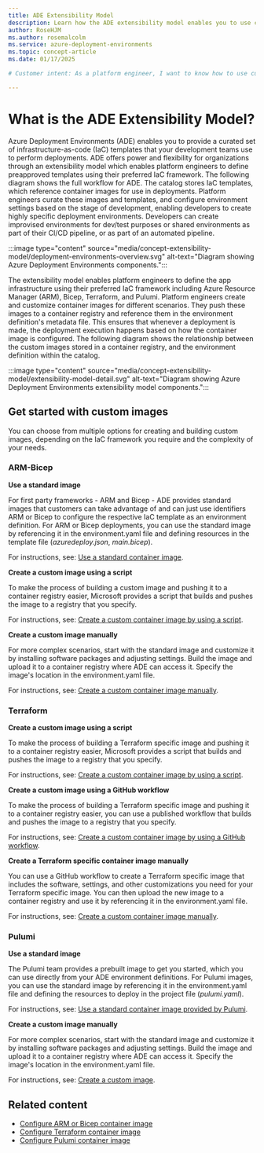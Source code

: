 ```yaml
---
title: ADE Extensibility Model
description: Learn how the ADE extensibility model enables you to use custom container images to create deployment environments.
author: RoseHJM
ms.author: rosemalcolm
ms.service: azure-deployment-environments
ms.topic: concept-article
ms.date: 01/17/2025

# Customer intent: As a platform engineer, I want to know how to use custom container images to create deployment environments.

---
```


# What is the ADE Extensibility Model?

Azure Deployment Environments (ADE) enables you to provide a curated set of infrastructure-as-code (IaC) templates that your development teams use to perform deployments. ADE offers power and flexibility for organizations through an extensibility model which enables platform engineers to define preapproved templates using their preferred IaC framework.
The following diagram shows the full workflow for ADE. The catalog stores IaC templates, which reference container images for use in deployments. Platform engineers curate these images and templates, and configure environment settings based on the stage of development, enabling developers to create highly specific deployment environments. Developers can create improvised environments for dev/test purposes or shared environments as part of their CI/CD pipeline, or as part of an automated pipeline.

:::image type="content" source="media/concept-extensibility-model/deployment-environments-overview.svg" alt-text="Diagram showing Azure Deployment Environments components.":::

The extensibility model enables platform engineers to define the app infrastructure using their preferred IaC framework including Azure Resource Manager (ARM), Bicep, Terraform, and Pulumi. Platform engineers create and customize container images for different scenarios. They push these images to a container registry and reference them in the environment definition's metadata file. This ensures that whenever a deployment is made, the deployment execution happens based on how the container image is configured. The following diagram shows the relationship between the custom images stored in a container registry, and the environment definition within the catalog. 

:::image type="content" source="media/concept-extensibility-model/extensibility-model-detail.svg" alt-text="Diagram showing Azure Deployment Environments extensibility model components.":::

## Get started with custom images

You can choose from multiple options for creating and building custom images, depending on the IaC framework you require and the complexity of your needs.

### ARM-Bicep

**Use a standard image**

For first party frameworks - ARM and Bicep - ADE provides standard images that customers can take advantage of and can just use identifiers ARM or Bicep to configure the respective IaC template as an environment definition. For ARM or Bicep deployments, you can use the standard image by referencing it in the environment.yaml file and defining resources in the template file (*azuredeploy.json*, *main.bicep*).

For instructions, see: [Use a standard container image](https://aka.ms/ade/arm-bicep-standard).

**Create a custom image using a script**

To make the process of building a custom image and pushing it to a container registry easier, Microsoft provides a script that builds and pushes the image to a registry that you specify. 

For instructions, see: [Create a custom container image by using a script](https://aka.ms/ade/arm-bicep-custom-script).

**Create a custom image manually**

For more complex scenarios, start with the standard image and customize it by installing software packages and adjusting settings. Build the image and upload it to a container registry where ADE can access it. Specify the image's location in the environment.yaml file.

For instructions, see: [Create a custom container image manually](https://aka.ms/ade/arm-bicep-custom-manual).

### Terraform

**Create a custom image using a script**

To make the process of building a Terraform specific image and pushing it to a container registry easier, Microsoft provides a script that builds and pushes the image to a registry that you specify. 

For instructions, see: [Create a custom container image by using a script](https://aka.ms/ade/terraform-custom-script).

**Create a custom image using a GitHub workflow**

To make the process of building a Terraform specific image and pushing it to a container registry easier, you can use a published workflow that builds and pushes the image to a registry that you specify. 

For instructions, see: [Create a custom container image by using a GitHub workflow](https://aka.ms/ade/terraform-workflow).

**Create a Terraform specific container image manually**

You can use a GitHub workflow to create a Terraform specific image that includes the software, settings, and other customizations you need for your Terraform specific image. You can then upload the new image to a container registry and use it by referencing it in the environment.yaml file.

For instructions, see: [Create a custom container image manually](https://aka.ms/ade/terraform-workflow-custom-manual).

### Pulumi

**Use a standard image**

The Pulumi team provides a prebuilt image to get you started, which you can use directly from your ADE environment definitions. For Pulumi images, you can use the standard image by referencing it in the environment.yaml file and defining the resources to deploy in the project file (*pulumi.yaml*).

For instructions, see: [Use a standard container image provided by Pulumi](https://aka.ms/ade/pulumi-standard).

**Create a custom image manually**

For more complex scenarios, start with the standard image and customize it by installing software packages and adjusting settings. Build the image and upload it to a container registry where ADE can access it. Specify the image's location in the environment.yaml file.

For instructions, see: [Create a custom image](https://aka.ms/ade/pulumi-custom-manual).

## Related content 

- [Configure ARM or Bicep container image](/azure/deployment-environments/how-to-configure-extensibility-model-custom-image?tabs=sample%2Cprivate-registry&pivots=arm-bicep)
- [Configure Terraform container image](/azure/deployment-environments/how-to-configure-extensibility-model-custom-image?tabs=custom%2Cprivate-registry&pivots=terraform)
- [Configure Pulumi container image](/azure/deployment-environments/how-to-configure-extensibility-model-custom-image?tabs=sample%2Cprivate-registry&pivots=pulumi)
